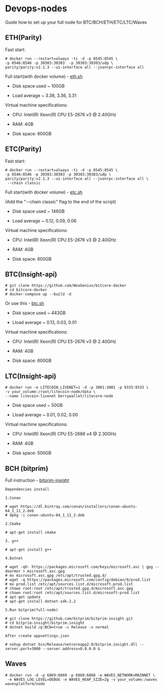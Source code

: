 # Devops-nodes
Guide how to set up your full node for BTC/BCH/ETH/ETC/LTC/Waves

## ETH(Parity)

Fast start:
```
# docker run --restart=always -ti -d -p 8545:8545 \ 
-p 8546:8546 -p 30303:30303  -p 30303:30303/udp \ 
parity/parity:v2.1.3 --ui-interface all --jsonrpc-interface all 
```
Full start(with docker volume) - [eth.sh](https://github.com/button-tech/devops-nodes/blob/master/eth.sh)

- Disk space used ~ 100GB

- Load average ~ 3.38, 3.36, 3.31


Virtual machine specifications:

- CPU: Intel(R) Xeon(R) CPU E5-2676 v3 @ 2.40GHz

- RAM: 4GB

- Disk space: 600GB

## ETC(Parity)

Fast start:
```
# docker run --restart=always -ti -d -p 8545:8545 \ 
-p 8546:8546 -p 30303:30303 -p 30303:30303/udp \ 
parity/parity:v2.1.3 --ui-interface all --jsonrpc-interface all \
 --chain classic 
```
Full start(with docker volume) - [etc.sh](https://github.com/button-tech/devops-nodes/blob/master/etc.sh)

(Add the "--chain classic" flag to the end of the script)

- Disk space used ~ 146GB

- Load average ~ 0.12, 0.09, 0.06


Virtual machine specifications:

- CPU: Intel(R) Xeon(R) CPU E5-2676 v3 @ 2.40GHz

- RAM: 4GB

- Disk space: 600GB


## BTC(Insight-api)

```
# git clone https://github.com/WooGenius/bitcore-docker
# cd bitcore-docker
# docker-compose up --build -d
```

Or use this -  [btc.sh](https://github.com/button-tech/devops-nodes/blob/master/btc.sh)


- Disk space used ~ 443GB

- Lload average ~ 0.13, 0.03, 0.01


Virtual machine specifications:

- CPU: Intel(R) Xeon(R) CPU E5-2676 v3 @ 2.40GHz

- RAM: 4GB

- Disk space: 600GB


## LTC(Insight-api)

```
# docker run -e LITECOIN_LIVENET=1 -d -p 3001:3001 -p 9333:9333 \ 
-v your_volume:/root/litecoin-node/data \
--name litecoin-livenet berrywallet/litecore-node
```

- Disk space used ~ 50GB

- Lload average ~ 0.01, 0.02, 0.00


Virtual machine specifications:

- CPU: Intel(R) Xeon(R) CPU E5-2686 v4 @ 2.30GHz

- RAM: 4GB

- Disk space: 500GB


## BCH (bitprim)
Full instruction - [bitprim-insight](https://github.com/bitprim/bitprim-insight)

```
Dependencies install 

1.Conan

# wget https://dl.bintray.com/conan/installers/conan-ubuntu-64_1_11_2.deb
# dpkg -i conan-ubuntu-64_1_11_2.deb

2.Cmake

# apt-get install cmake

3. g++

# apt-get install g++

4.Dotnet

# wget -qO- https://packages.microsoft.com/keys/microsoft.asc | gpg --dearmor > microsoft.asc.gpg
# mv microsoft.asc.gpg /etc/apt/trusted.gpg.d/
# wget -q https://packages.microsoft.com/config/debian/9/prod.list
# mv prod.list /etc/apt/sources.list.d/microsoft-prod.list
# chown root:root /etc/apt/trusted.gpg.d/microsoft.asc.gpg
# chown root:root /etc/apt/sources.list.d/microsoft-prod.list
# apt-get update
# apt-get install dotnet-sdk-2.2

5.Run bitprim(full-node)

# git clone https://github.com/bitprim/bitprim-insight.git
# cd bitprim-insight/bitprim.insight
# dotnet build /p:BCH=true -c Release -v normal

After create appsettings.json

# nohup dotnet bin/Release/netcoreapp2.0/bitprim.insight.dll --server.port=3000 --server.address=0.0.0.0 &

```

## Waves 

```
# docker run -d -p 6869:6869 -p 6868:6868 -e WAVES_NETWORK=MAINNET \ 
 -e WAVES_LOG_LEVEL=DEBUG -e WAVES_HEAP_SIZE=2g -v your_volume:/waves wavesplatform/node
```



